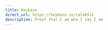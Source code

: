 ```yaml
---
title: Keybase
direct_url: https://keybase.io/caleb531
description: Proof that I am who I say I am
---
```

